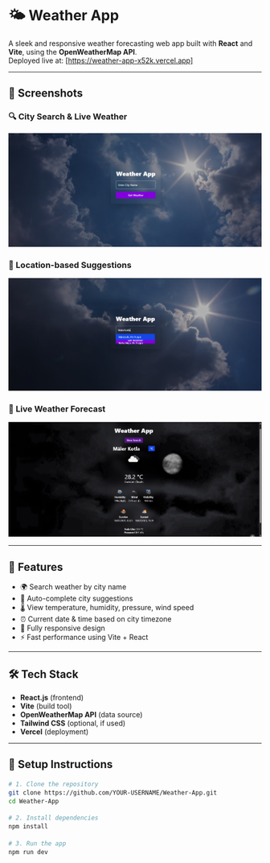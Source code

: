 # 🌤️ Weather App

A sleek and responsive weather forecasting web app built with **React** and **Vite**, using the **OpenWeatherMap API**.  
Deployed live at: [https://weather-app-x52k.vercel.app]

---

## 📸 Screenshots

### 🔍 City Search & Live Weather

![Screenshot1](./Screenshot1.png)

### 📍 Location-based Suggestions

![Screenshot2](./Screenshot2.png)

### 📍 Live Weather Forecast

![Screenshot3](./Screenshot3.png)

---

## 🚀 Features

- 🌍 Search weather by city name
- 📍 Auto-complete city suggestions
- 🌡️ View temperature, humidity, pressure, wind speed
- ⏰ Current date & time based on city timezone
- 📱 Fully responsive design
- ⚡ Fast performance using Vite + React

---

## 🛠️ Tech Stack

- **React.js** (frontend)
- **Vite** (build tool)
- **OpenWeatherMap API** (data source)
- **Tailwind CSS** (optional, if used)
- **Vercel** (deployment)

---

## 🔧 Setup Instructions

```bash
# 1. Clone the repository
git clone https://github.com/YOUR-USERNAME/Weather-App.git
cd Weather-App

# 2. Install dependencies
npm install

# 3. Run the app
npm run dev
